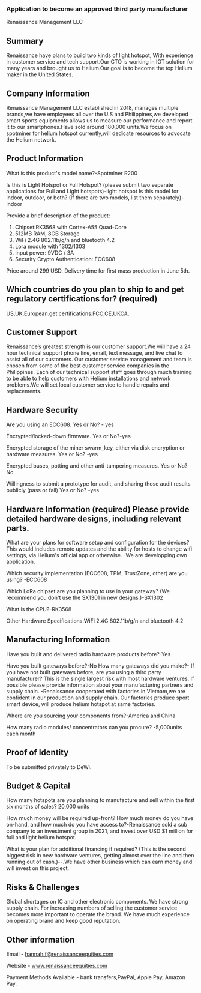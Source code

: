 ### Application to become an approved third party manufacturer
Renaissance Management LLC 

## Summary

Renaissance have plans to build two kinds of light hotspot, With experience in customer service and tech support.Our CTO is working in IOT solution for many years and brought us to Helium.Our goal is to become the top Helium maker in the United States.

## Company Information

Renaissance Management LLC established in 2018, manages multiple brands,we have employees all over the U.S and Philippines,we developed smart sports equipments allows us to measure our performance and report it to our smartphones.Have sold around 180,000 units.We focus on spotminer for helium hotspot currently,will dedicate resources to advocate the Helium network.

## Product Information

What is this product's model name?-Spotminer R200

Is this is Light Hotspot or Full Hotspot? (please submit two separate applications for Full and Light hotspots)-light hotspot
Is this model for indoor, outdoor, or both? (If there are two models, list them separately)-indoor

Provide a brief description of the product:
1) Chipset:RK3568 with Cortex-A55 Quad-Core
2) 512MB RAM, 8GB Storage
3) WiFi 2.4G 802.11b/g/n and bluetooth 4.2
4) Lora module with 1302/1303
2) Input power: 9VDC / 3A
5) Security Crypto Authentication: ECC608


Price around 299 USD.
Delivery time for first mass production in June 5th.

## Which countries do you plan to ship to and get regulatory certifications for? (required)
US,UK,European.get certifications:FCC,CE,UKCA.


## Customer Support

Renaissance’s greatest strength is our customer support.We will have a 24 hour technical support phone line, email, text message, and live chat to assist all of our customers. Our customer service management and team is chosen from some of the best customer service companies in the Philippines. Each of our technical support staff goes through much training to be able to help customers with Helium installations and network problems.We will set local customer service to handle repairs and replacements.


## Hardware Security

Are you using an ECC608. Yes or No? - yes 

Encrypted/locked-down firmware. Yes or No?-yes

Encrypted storage of the miner swarm_key, either via disk encryption or hardware measures. Yes or No? -yes

Encrypted buses, potting and other anti-tampering measures. Yes or No? -No

Willingness to submit a prototype for audit, and sharing those audit results publicly (pass or fail) Yes or No? -yes

## Hardware Information (required) Please provide detailed hardware designs, including relevant parts.

What are your plans for software setup and configuration for the devices? This would includes remote updates and the ability for hosts to change wifi settings, via Helium's official app or otherwise. -We are developping own application.

Which security implementation (ECC608, TPM, TrustZone, other) are you using? -ECC608

Which LoRa chipset are you planning to use in your gateway? (We recommend you don't use the SX1301 in new designs.)-SX1302

What is the CPU?-RK3568

Other Hardware Specifications:WiFi 2.4G 802.11b/g/n and bluetooth 4.2

## Manufacturing Information

Have you built and delivered radio hardware products before?-Yes

Have you built gateways before?-No
How many gateways did you make?-
If you have not built gateways before, are you using a third party manufacturer? This is the single largest risk with most hardware ventures. If possible please provide information about your manufacturing partners and supply chain.
 -Renaissance cooperated with factories in Vietnam,we are confident in our production and supply chain. Our factories produce sport smart device, will produce helium hotspot at same factories.

Where are you sourcing your components from?-America and China

How many radio modules/ concentrators can you procure? -5,000units each month

## Proof of Identity

To be submitted privately to DeWi.

## Budget & Capital

How many hotspots are you planning to manufacture and sell within the first six months of sales? 20,000 units

How much money will be required up-front? How much money do you have on-hand, and how much do you have access to?-Renaissance sold a sub company to an investment group in 2021, and invest over USD $1 million for full and light helium hotspot.

What is your plan for additional financing if required? (This is the second biggest risk in new hardware ventures, getting almost over the line and then running out of cash.)--.We have other business which can earn money and will invest on this project. 

## Risks & Challenges

Global shortages on IC and other electronic components. We have strong supply chain. For increasing numbers of selling,the customer service becomes more important to operate the brand. We have much experience on operating brand and keep good reputation.

## Other information

Email - hannah.f@renaissanceequities.com 

Website - www.renaissanceequities.com

Payment Methods Available - bank transfers,PayPal, Apple Pay, Amazon Pay.
